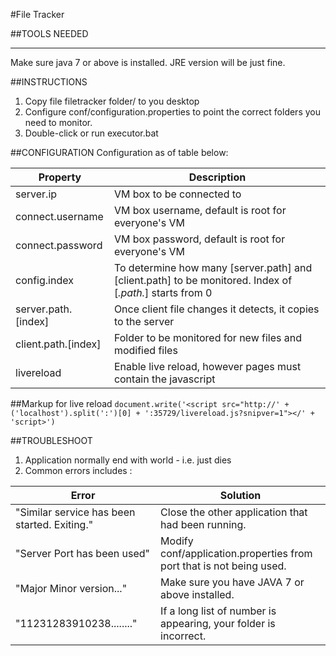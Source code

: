 #File Tracker

##TOOLS NEEDED
***
Make sure java 7 or above is installed. JRE version will be just fine.

##INSTRUCTIONS
1. Copy file filetracker folder/ to you desktop
2. Configure conf/configuration.properties to point the correct folders you need to monitor.
3. Double-click or run executor.bat


##CONFIGURATION
Configuration as of table below:

Property           | Description |
--- | --- |
server.ip          | VM box to be connected to |
connect.username   | VM box username, default is root for everyone's VM |
connect.password   | VM box password, default is root for everyone's VM |
config.index       | To determine how many [server.path] and [client.path] to be monitored. Index of [*.path.*] starts from 0 |
server.path.[index]| Once client file changes it detects, it copies to the server |
client.path.[index]| Folder to be monitored for new files and modified files |
livereload| Enable live reload, however pages must contain the javascript 

##Markup for live reload
```document.write('<script src="http://' + ('localhost').split(':')[0] + ':35729/livereload.js?snipver=1"></' + 'script>')```

##TROUBLESHOOT
1. Application normally end with world - i.e. just dies
2. Common errors includes :

Error | Solution |
--- | --- |
"Similar service has been started. Exiting." | Close the other application that had been running. |
"Server Port has been used" | Modify conf/application.properties from port that is not being used. |
"Major Minor version..." | Make sure you have JAVA 7 or above installed. |
"11231283910238........" | If a long list of number is appearing, your folder is incorrect. |
